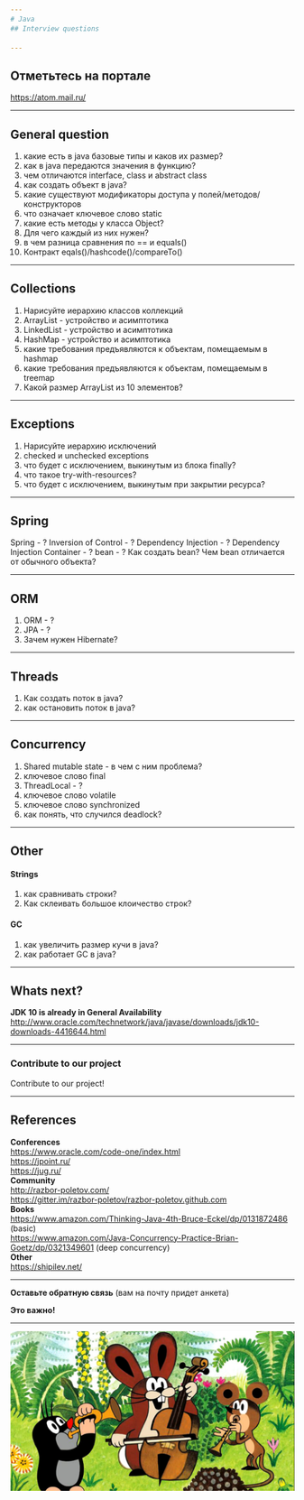 ```yaml
---
# Java
## Interview questions

---
```

## Отметьтесь на портале
https://atom.mail.ru/

---
## General question
1. какие есть в java базовые типы и каков их размер?
1. как в java передаются значения в функцию?
1. чем отличаются interface, class и abstract class
1. как создать объект в java?
1. какие существуют модификаторы доступа у полей/методов/конструкторов
1. что означает ключевое слово static
1. какие есть методы у класса Object?
1. Для чего каждый из них нужен?
1. в чем разница сравнения по == и equals()
1. Контракт eqals()/hashcode()/compareTo()

---
## Collections
1. Нарисуйте иерархию классов коллекций
1. ArrayList - устройство и асимптотика
1. LinkedList - устройство и асимптотика
1. HashMap - устройство и асимптотика
1. какие требования предъявляются к объектам, помещаемым в hashmap
1. какие требования предъявляются к объектам, помещаемым в treemap
1. Какой размер ArrayList из 10 элементов?

---
## Exceptions
1. Нарисуйте иерархию исключений
1. checked и unchecked exceptions
1. что будет с исключением, выкинутым из блока finally?
1. что такое try-with-resources?
1. что будет с исключением, выкинутым при закрытии ресурса?

---
## Spring
Spring - ?
Inversion of Control - ?
Dependency Injection - ?
Dependency Injection Container - ?
bean - ?
Как создать bean?
Чем bean отличается от обычного объекта?

---
## ORM
1. ORM - ?
1. JPA - ?
1. Зачем нужен Hibernate?

---
## Threads
1. Как создать поток в java?
1. как остановить поток в java?

---
## Concurrency
1. Shared mutable state - в чем с ним проблема?
1. ключевое слово final
1. ThreadLocal - ?
1. ключевое слово volatile
1. ключевое слово synchronized
1. как понять, что случился deadlock?

---
## Other
#### Strings
1. как сравнивать строки?
1. Как склеивать большое клоичество строк?

####  GC
1. как увеличить размер кучи в java?
1. как работает GC в java?


---
## Whats next?
**JDK 10 is already in General Availability**  
http://www.oracle.com/technetwork/java/javase/downloads/jdk10-downloads-4416644.html

---
### Contribute to our project
Contribute to our project!


---
## References
**Conferences**  
https://www.oracle.com/code-one/index.html  
https://jpoint.ru/  
https://jug.ru/  
**Community**  
http://razbor-poletov.com/  
https://gitter.im/razbor-poletov/razbor-poletov.github.com  
**Books**  
https://www.amazon.com/Thinking-Java-4th-Bruce-Eckel/dp/0131872486 (basic)  
https://www.amazon.com/Java-Concurrency-Practice-Brian-Goetz/dp/0321349601 (deep concurrency)  
**Other**  
https://shipilev.net/


---
**Оставьте обратную связь**
(вам на почту придет анкета)  

**Это важно!**


---
<img src="interview/presentation/assets/img/final.png" alt="final" style="width: 1000px;"/>